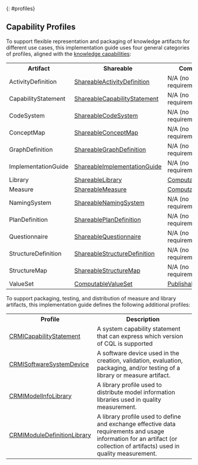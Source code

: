 {: #profiles}

## Capability Profiles

To support flexible representation and packaging of knowledge artifacts for different use cases, this implementation guide uses four general categories of profiles, aligned with the [knowledge capabilities](https://build.fhir.org/ig/HL7/fhir-extensions/CodeSystem-knowledge-capability.html):

<table>
  <tr><th>Artifact</th><th>Shareable</th><th>Computable</th><th>Publishable</th><th>Executable</th></tr>
  <tr><td>ActivityDefinition</td><td><a href="StructureDefinition-shareableactivitydefinition.html">ShareableActivityDefinition</a></td><td>N/A (no requirements)</td><td><a href="StructureDefinition-publishableactivitydefinition.html">PublishableActivityDefinition</a></td><td>N/A (no requirements>)</td></tr>
  <tr><td>CapabilityStatement</td><td><a href="StructureDefinition-shareablecapabilitystatement.html">ShareableCapabilityStatement</a></td><td>N/A (no requirements)</td><td><a href="StructureDefinition-publishablecapabilitystatement.html">PublishableCapabilityStatement</a></td><td>N/A (no requirements)</td></tr>
  <tr><td>CodeSystem</td><td><a href="StructureDefinition-shareablecodesystem.html">ShareableCodeSystem</a></td><td>N/A (no requirements)</td><td><a href="StructureDefinition-publishablecodesystem.html">PublishableCodeSystem</a></td><td>N/A (no requirements)</td></tr>
  <tr><td>ConceptMap</td><td><a href="StructureDefinition-shareableconceptmap.html">ShareableConceptMap</a></td><td>N/A (no requirements)</td><td><a href="StructureDefinition-publishableconceptmap.html">PublishableConceptMap</a></td><td>N/A (no requirements)</td></tr>
  <tr><td>GraphDefinition</td><td><a href="StructureDefinition-shareablegraphdefinition.html">ShareableGraphDefinition</a></td><td>N/A (no requirements)</td><td><a href="StructureDefinition-publishablegraphdefinition.html">PublishableGraphDefinition</a></td><td>N/A (no requirements)</td></tr>
  <tr><td>ImplementationGuide</td><td><a href="StructureDefinition-shareableimplementationguide.html">ShareableImplementationGuide</a></td><td>N/A (no requirements)</td><td><a href="StructureDefinition-publishableimplementationguide.html">PublishableImplementationGuide</a></td><td>N/A (no requirements)</td></tr>
  <tr><td>Library</td><td><a href="StructureDefinition-shareablelibrary.html">ShareableLibrary</a></td><td><a href="StructureDefinition-computablelibrary.html">ComputableLibrary</a></td><td><a href="StructureDefinition-publishablelibrary.html">PublishableLibrary</a></td><td><a href="StructureDefinition-executablelibrary.html">ExecutableLibrary</a></td></tr>
  <tr><td>Measure</td><td><a href="StructureDefinition-shareablemeasure.html">ShareableMeasure</a></td><td><a href="StructureDefinition-computablemeasure.html">ComputableMeasure</a></td><td><a href="StructureDefinition-publishablemeasure.html">PublishableMeasure</a></td><td><a href="StructureDefinition-executablemeasure.html">ExecutableMeasure</a></td></tr>
  <tr><td>NamingSystem</td><td><a href="StructureDefinition-shareablenamingsystem.html">ShareableNamingSystem</a></td><td>N/A (no requirements)</td><td><a href="StructureDefinition-publishablenamingsystem.html">PublishableNamingSystem</a></td><td>N/A (no requirements)</td></tr>
  <tr><td>PlanDefinition</td><td><a href="StructureDefinition-shareableplandefinition.html">ShareablePlanDefinition</a></td><td>N/A (no requirements)</td><td><a href="StructureDefinition-publishableplandefinition.html">PublishablePlanDefinition</a></td><td>N/A (no requirements>)</td></tr>
  <tr><td>Questionnaire</td><td><a href="StructureDefinition-shareablequestionnaire.html">ShareableQuestionnaire</a></td><td>N/A (no requirements)</td><td><a href="StructureDefinition-publishablequestionnaire.html">PublishableQuestionnaire</a></td><td>N/A (no requirements>)</td></tr>
  <tr><td>StructureDefinition</td><td><a href="StructureDefinition-shareablestructuredefinition.html">ShareableStructureDefinition</a></td><td>N/A (no requirements)</td><td><a href="StructureDefinition-publishablestructuredefinition.html">PublishableStructureDefinition</a></td><td>N/A (no requirements>)</td></tr>
  <tr><td>StructureMap</td><td><a href="StructureDefinition-shareablestructuremap.html">ShareableStructureMap</a></td><td>N/A (no requirements)</td><td><a href="StructureDefinition-publishablestructuremap.html">PublishableStructureMap</a></td><td>N/A (no requirements>)</td></tr>
  <tr><td>ValueSet</td><td><a href="StructureDefinition-shareablevalueset.html>ShareableValueSet</a></td><td><a href="StructureDefinition-computablevalueset.html">ComputableValueSet</a></td><td><a href="StructureDefinition-publishablevalueset.html">PublishableValueSet</a></td><td><a href="StructureDefinition-executablevalueset.html">ExecutableValueSet</a></td></tr>
</table>

To support packaging, testing, and distribution of measure and library artifacts, this implementation guide defines the following additional profiles:

<table>
  <tr><th>Profile</th><th>Description</th></tr>
  <tr><td><a href="StructureDefinition-crmi-capabilitystatement.html">CRMICapabilityStatement</a></td><td>A system capability statement that can express which version of CQL is supported</td></tr>
  <tr><td><a href="StructureDefinition-crmi-softwaresystemdevice.html">CRMISoftwareSystemDevice</a></td><td>A software device used in the creation, validation, evaluation, packaging, and/or testing of a library or measure artifact.</td></tr>
  <tr><td><a href="StructureDefinition-crmi-modelinfolibrary.html">CRMIModelInfoLibrary</a></td><td>A library profile used to distribute model information libraries used in quality measurement.</td></tr>
  <tr><td><a href="StructureDefinition-crmi-moduledefinitionlibrary.html">CRMIModuleDefinitionLibrary</a></td><td>A library profile used to define and exchange effective data requirements and usage information for an artifact (or collection of artifacts) used in quality measurement.</td></tr>
</table>

